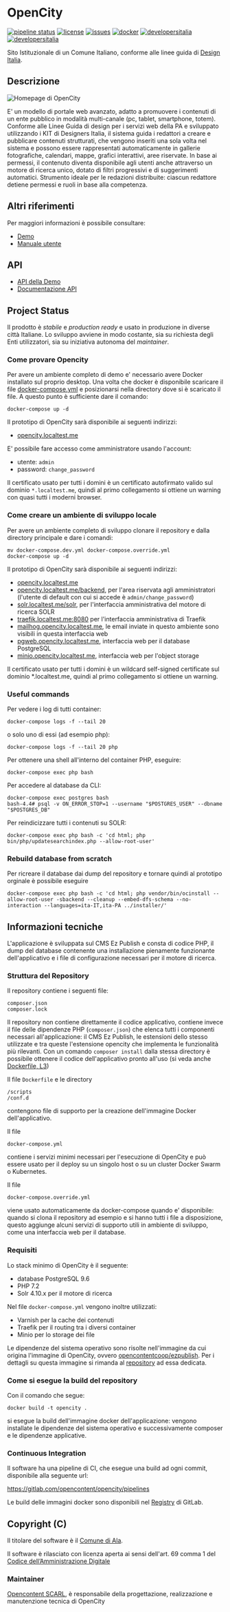 # OpenCity 

[![pipeline status](https://gitlab.com/opencontent/opencity/badges/master/pipeline.svg)](https://gitlab.com/opencontent/opencity/commits/master)
[![license](https://img.shields.io/badge/license-GPL-blue.svg)](https://gitlab.com/opencontent/opencity/blob/master/LICENSE)
[![issues](https://img.shields.io/badge/Issues-open-red?logo=gitlab)](https://gitlab.com/opencontent/opencity/-/issues)
[![docker](https://img.shields.io/badge/docker-ready-blue?logo=docker)](https://gitlab.com/opencontent/opencity/container_registry)
[![developersitalia](https://img.shields.io/badge/developers-italia-blue)](https://developers.italia.it/it/software/c_a116-comune-di-ala-comunweb)
[![developersitalia](https://img.shields.io/badge/forum-italia-blue)](https://forum.italia.it/c/software-open-source-per-la-pa/49)

Sito Istituzionale di un Comune Italiano, conforme alle linee guida di [Design Italia](https://designers.italia.it/progetti/siti-web-comuni/).

## Descrizione

![Homepage di OpenCity](https://www.awesomescreenshot.com/upload//1012030/8b055be2-2d94-4d86-79ae-c6b56f3dd228.png)

E' un modello di portale web avanzato, adatto a promuovere i contenuti di un ente pubblico in modalità multi-canale (pc, tablet,
smartphone, totem). Conforme alle Linee Guida di design per i servizi web della PA e sviluppato utilizzando i KIT di Designers
Italia, il sistema guida i redattori a creare e pubblicare contenuti strutturati, che vengono inseriti una sola volta nel sistema e
possono essere rappresentati automaticamente in gallerie fotografiche, calendari, mappe, grafici interattivi, aree riservate. In base
ai permessi, il contenuto diventa disponibile agli utenti anche attraverso un motore di ricerca unico, dotato di filtri progressivi e di
suggerimenti automatici. Strumento ideale per le redazioni distribuite: ciascun redattore detiene permessi e ruoli in base alla
competenza.

## Altri riferimenti

Per maggiori informazioni è possibile consultare: 

 * [Demo](https://opencity.openpa.opencontent.io)
 * [Manuale utente](https://manuale-opencity-bootstrap-italia.readthedocs.io/)

## API 

 * [API della Demo](https://opencity.openpa.opencontent.io/api/opendata/)
 * [Documentazione API](https://documenter.getpostman.com/view/7046499/S17tPncG)


## Project Status

Il prodotto è *stabile* e *production ready* e usato in produzione in diverse città Italiane. Lo sviluppo avviene in modo costante, sia su richiesta degli Enti utilizzatori, sia su iniziativa autonoma del _maintainer_.

### Come provare Opencity

Per avere un ambiente completo di demo e' necessario avere Docker installato
sul proprio desktop. Una volta che docker è disponibile scaricare il file [docker-compose.yml](https://gitlab.com/opencontent/opencity/-/raw/master/docker-compose.yml?inline=false) e posizionarsi nella directory dove si è scaricato il 
file. A questo punto è sufficiente dare il comando:

```
docker-compose up -d
```

Il prototipo di OpenCity sarà disponibile ai seguenti indirizzi:

* [opencity.localtest.me](https://opencity.localtest.me)

E' possibile fare accesso come amministratore usando l'account:
* utente:  `admin`
* password: `change_password`

Il certificato usato per tutti i domini è un certificato autofirmato valido sul
dominio `*.localtest.me`, quindi al primo collegamento si ottiene un warning
con quasi tutti i moderni browser.

### Come creare un ambiente di sviluppo locale

Per avere un ambiente completo di sviluppo clonare
il repository e dalla directory principale e dare i comandi:

```
mv docker-compose.dev.yml docker-compose.override.yml
docker-compose up -d
```

Il prototipo di OpenCity sarà disponibile ai seguenti indirizzi:

* [opencity.localtest.me](https://opencity.localtest.me)
* [opencity.localtest.me/backend](https://opencity.localtest.me/backend), per l'area riservata agli amministratori (l'utente di default con cui si accede è `admin/change_password`)
* [solr.localtest.me/solr](https://solr.localtest.me/solr), per l'interfaccia amministrativa del motore di ricerca SOLR
* [traefik.localtest.me:8080](https://traefik.localtest.me:8080) per l'interfaccia amministrativa di Traefik
* [mailhog.opencity.localtest.me](https://mailhog.opencity.localtest.me/), le email inviate in questo ambiente sono visibili in questa interfaccia web
* [pgweb.opencity.localtest.me](https://pgweb.opencity.localtest.me/), interfaccia web per il database PostgreSQL
* [minio.opencity.localtest.me](https://minio.opencity.localtest.me/), interfaccia web per l'object storage

Il certificato usato per tutti i domini è un wildcard self-signed certificate sul dominio *.localtest.me, quindi al primo collegamento si ottiene un warning.

### Useful commands

Per vedere i log di tutti container:

    docker-compose logs -f --tail 20

o solo uno di essi (ad esempio php):

    docker-compose logs -f --tail 20 php

Per ottenere una shell all'interno del container PHP, eseguire:

    docker-compose exec php bash

Per accedere al database da CLI:

    docker-compose exec postgres bash
    bash-4.4# psql -v ON_ERROR_STOP=1 --username "$POSTGRES_USER" --dbname "$POSTGRES_DB"

Per reindicizzare tutti i contenuti su SOLR:

    docker-compose exec php bash -c 'cd html; php bin/php/updatesearchindex.php --allow-root-user'

### Rebuild database from scratch

Per ricreare il database dai dump del repository e tornare quindi al prototipo orginale è possibile eseguire

    docker-compose exec php bash -c 'cd html; php vendor/bin/ocinstall --allow-root-user -sbackend --cleanup --embed-dfs-schema --no-interaction --languages=ita-IT,ita-PA ../installer/'


## Informazioni tecniche

L'applicazione è sviluppata sul CMS Ez Publish e consta di codice PHP, 
il dump del database contenente una installazione pienamente funzionante
dell'applicativo e i file di configurazione necessari per il motore di 
ricerca.

### Struttura del Repository

Il repository contiene i seguenti file:
```
composer.json
composer.lock
```
Il repository non contiene direttamente il codice applicativo, contiene 
invece il file delle dipendenze PHP (`composer.json`) che elenca tutti i componenti 
necessari all'applicazione: il CMS Ez Publish, le estensioni dello stesso 
utilizzate e tra queste l'estensione opencity che implementa le funzionalità 
più rilevanti. Con un comando `composer install` dalla stessa directory è possibile ottenere il codice dell'applicativo pronto all'uso (si veda anche [Dockerfile, L3](https://gitlab.com/opencontent/opencity/blob/master/Dockerfile#L3))


Il file `Dockerfile` e le directory
```
/scripts
/conf.d
```
contengono file di supporto per la creazione dell'immagine Docker dell'applicativo.

Il file
```
docker-compose.yml
```
contiene i servizi minimi necessari per l'esecuzione di OpenCity e può essere usato per il deploy su un singolo host o su un cluster Docker Swarm o Kubernetes.

Il file
```
docker-compose.override.yml
```
viene usato automaticamente da docker-compose quando e' disponibile: quando si clona il repository ad esempio e si hanno tutti i file a disposizione, questo aggiunge alcuni servizi di supporto utili in ambiente di sviluppo, come una interfaccia web per il database.


### Requisiti

Lo stack minimo di OpenCity è il seguente:
  * database PostgreSQL 9.6
  * PHP 7.2
  * Solr 4.10.x per il motore di ricerca

Nel file `docker-compose.yml` vengono inoltre utilizzati:
  * Varnish per la cache dei contenuti
  * Traefik per il routing tra i diversi container
  * Minio per lo storage dei file

Le dipendenze del sistema operativo sono risolte nell'immagine da cui origina
l'immagine di OpenCity, ovvero [opencontentcoop/ezpublish](https://hub.docker.com/r/opencontentcoop/ezpublish). Per i dettagli su questa immagine si rimanda
al [repository](https://www.github.com/OpencontentCoop/docker-ezpublish) ad essa dedicata.

### Come si esegue la build del repository

Con il comando che segue:

    docker build -t opencity .

si esegue la build dell'immagine docker dell'applicazione: vengono installate le dipendenze
del sistema operativo e successivamente composer e le dipendenze applicative.

### Continuous Integration

Il software ha una pipeline di CI, che esegue una build ad ogni commit, disponibile alla seguente url:

https://gitlab.com/opencontent/opencity/pipelines

Le build delle immagini docker sono disponibili nel [Registry](https://gitlab.com/opencontent/opencity/container_registry) di GitLab.

## Copyright (C)

Il titolare del software è il [Comune di Ala](https://www.comune.ala.tn.it).

Il software è rilasciato con licenza aperta ai sensi dell'art. 69 comma 1 del [Codice dell’Amministrazione Digitale](https://cad.readthedocs.io/)

### Maintainer

[Opencontent SCARL](https://www.opencontent.it/), è responsabile della progettazione, realizzazione e manutenzione tecnica di OpenCity

